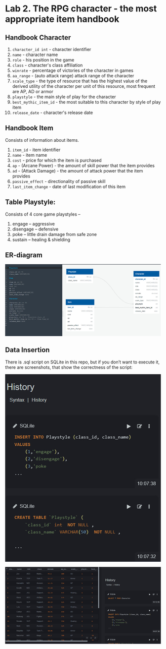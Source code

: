 # Lab 2. The RPG character - the most appropriate item handbook
## Handbook Character

1) `character_id int` - character identifier
2) `name` - character name
3) `role` - his position in the game
4) `class` - character's class affiliation
5) `winrate` - percentage of victories of the character in games
6) `aa_range` - (auto attack range) attack range of the character 
7) `scale_type` - the type of resource that has the highest value of the derived utility of the character per unit of this resource, most frequent are AP, AD or armor 
8) `playstyle` - the main style of play for the character
9) `best_mythic_item_id` - the most suitable to this character by style of play item
10) `release_date` - character's release date

## Handbook Item

Consists of information about items.
1) `item_id` - item identifier
2) `name` - item name
3) `cost` - price for which the item is purchased
4) `ap` - (Arcane Power) - the amount of skill power that the item provides
5) `ad` - (Attack Damage) - the amount of attack power that the item provides
6) `passive_effect` - directionality of passive skill 
7) `last_item_change` - date of last modification of this item

## Table Playstyle:

Consists of 4 core game playstyles –
1)	engage – aggressive
2)	disengage – defensive
3)	poke – little drain damage from safe zone
4)	sustain – healing & shielding 

## ER-diagram

![Image alt](https://github.com/dopeoid/csd_lab2.1-3/blob/main/src/diagram.jpg)

## Data Insertion

There is .sql script on SQLite in this repo, but if you don’t want to execute it, there are screenshots, that show the correctness of the script:
 
![Image alt](https://github.com/dopeoid/csd_lab2.1-3/blob/main/src/scr1.jpg)

![Image alt](https://github.com/dopeoid/csd_lab2.1-3/blob/main/src/scr2.jpg)
